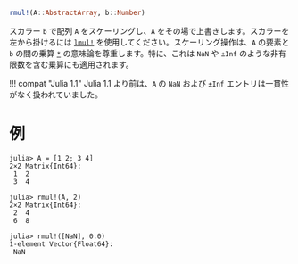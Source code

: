 ```julia
rmul!(A::AbstractArray, b::Number)
```

スカラー `b` で配列 `A` をスケーリングし、`A` をその場で上書きします。スカラーを左から掛けるには [`lmul!`](@ref) を使用してください。スケーリング操作は、`A` の要素と `b` の間の乗算 [`*`](@ref) の意味論を尊重します。特に、これは `NaN` や `±Inf` のような非有限数を含む乗算にも適用されます。

!!! compat "Julia 1.1"
    Julia 1.1 より前は、`A` の `NaN` および `±Inf` エントリは一貫性がなく扱われていました。


# 例

```jldoctest
julia> A = [1 2; 3 4]
2×2 Matrix{Int64}:
 1  2
 3  4

julia> rmul!(A, 2)
2×2 Matrix{Int64}:
 2  4
 6  8

julia> rmul!([NaN], 0.0)
1-element Vector{Float64}:
 NaN
```
